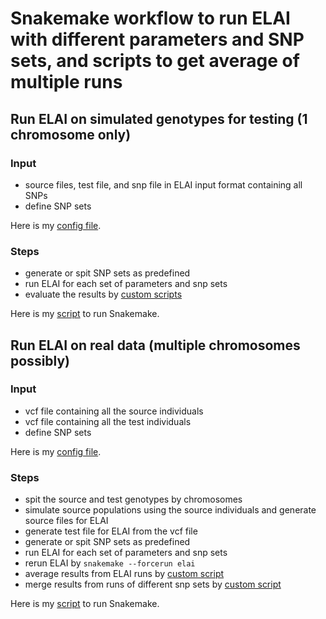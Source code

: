 # Snakemake workflow to run ELAI with different parameters and SNP sets, and scripts to get average of multiple runs

## Run ELAI on simulated genotypes for testing (1 chromosome only)
### Input
- source files, test file, and snp file in ELAI input format containing all SNPs
- define SNP sets

Here is my [config file](./example/config_sim_data.yaml).

### Steps
- generate or spit SNP sets as predefined
- run ELAI for each set of parameters and snp sets
- evaluate the results by [custom scripts](https://github.com/vibaotram/vn_robusta_ELAI/tree/master/validate_elai)

Here is my [script](./example/run_validate_elai.sh) to run Snakemake.

## Run ELAI on real data (multiple chromosomes possibly)
### Input
- vcf file containing all the source individuals
- vcf file containing all the test individuals
- define SNP sets

Here is my [config file](./example/config_real_data.yaml).

### Steps
- spit the source and test genotypes by chromosomes
- simulate source populations using the source individuals and generate source files for ELAI
- generate test file for ELAI from the vcf file
- generate or spit SNP sets as predefined
- run ELAI for each set of parameters and snp sets
- rerun ELAI by `snakemake --forcerun elai`
- average results from ELAI runs by [custom script](./script/average_elai.sh)
- merge results from runs of different snp sets by [custom script](./script/merge_elai.sh)

Here is my [script](./example/run_validate_elai.sh) to run Snakemake.
